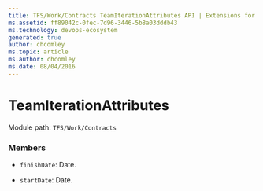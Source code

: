 ```yaml
---
title: TFS/Work/Contracts TeamIterationAttributes API | Extensions for Azure DevOps Services
ms.assetid: ff89042c-0fec-7d96-3446-5b8a03dddb43
ms.technology: devops-ecosystem
generated: true
author: chcomley
ms.topic: article
ms.author: chcomley
ms.date: 08/04/2016
---
```


# TeamIterationAttributes

Module path: `TFS/Work/Contracts`


### Members

* `finishDate`: Date. 

* `startDate`: Date. 

